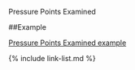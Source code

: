 ﻿Pressure Points Examined

##Example

[Pressure Points Examined example](Observation-PressurePointsExamined-example.html)


{% include link-list.md %}